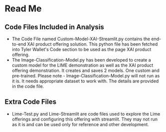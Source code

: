 # Read Me

## Code Files Included in Analysis
* The Code File named Custom-Model-XAI-Streamlit.py contains the end-to-end XAI product offering solution. This python file has been fetched into Tyler Wallet's Code section to be used as the page XAI product offering.
* The Image-Classification-Model.py has been developed to create a custom model for the LIME demonstration as well as the XAI product offering demonstration. It creates and saves 2 models. One custom and pre-trained.
Please note - Image-Classification-Model.py will not run as it is. It needs appropriate dataset to work with. The details are provided in the code file.

## Extra Code Files
* Lime-Test.py and Lime-Streamlit are code files used to explore the Lime offerings and configuring this offering with streamlit. They may not run as it is and can be used only for reference and other development.

